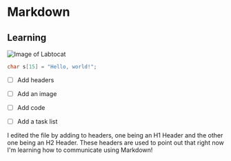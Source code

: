 # Markdown
## Learning



![Image of Labtocat](https://octodex.github.com/images/labtocat.png)



```c++
char s[15] = "Hello, world!";
```


- [ ] Add headers
- [ ] Add an image
- [ ] Add code
- [ ] Add a task list














I edited the file by adding to headers, one being an H1 Header and the other one being an H2 Header. These headers are used to point out that right now I'm learning how to communicate using Markdown!
